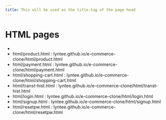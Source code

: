 ```yaml
---
title: This will be used as the title-tag of the page head
---
```


# HTML pages
* 
* html/product.html : lyntee.github.io/e-commerce-clone/html/product.html
* html/payment.html : lyntee.github.io/e-commerce-clone/html/payment.html
* html/shopping-cart.html : lyntee.github.io/e-commerce-clone/html/shopping-cart.html
* html/transt-hist.html : lyntee.github.io/e-commerce-clone/html/transt-hist.html
* html/login.html : lyntee.github.io/e-commerce-clone/html/login.html
* html/signup.html : lyntee.github.io/e-commerce-clone/html/signup.html
* html/resetpw.html : lyntee.github.io/e-commerce-clone/html/resetpw.html
